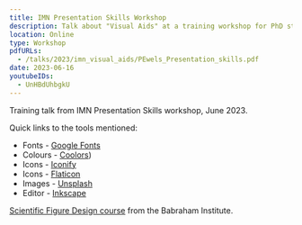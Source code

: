```yaml
---
title: IMN Presentation Skills Workshop
description: Talk about "Visual Aids" at a training workshop for PhD students and early stage researchers
location: Online
type: Workshop
pdfURLs:
  - /talks/2023/imn_visual_aids/PEwels_Presentation_skills.pdf
date: 2023-06-16
youtubeIDs:
  - UnHBdUhbgkU
---
```


Training talk from IMN Presentation Skills workshop, June 2023.

Quick links to the tools mentioned:

- Fonts - [Google Fonts](https://fonts.google.com)
- Colours - [Coolors](https://coolors.co))
- Icons - [Iconify](https://iconify.design)
- Icons - [Flaticon](https://www.flaticon.com)
- Images - [Unsplash](https://unsplash.com)
- Editor - [Inkscape](https://inkscape.org)

[Scientific Figure Design course](https://www.bioinformatics.babraham.ac.uk/training.html#figuredesign) from the Babraham Institute.
